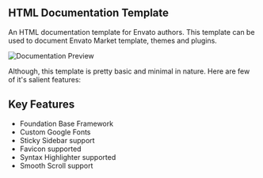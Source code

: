 ## HTML Documentation Template

An HTML documentation template for Envato authors. This template can be used to document Envato Market template, themes and plugins.

![Documentation Preview](http://rafoz-farzo.herokuapp.com/documentation/)

Although, this template is pretty basic and minimal in nature. Here are few of it's salient features:

## Key Features

- Foundation Base Framework
- Custom Google Fonts
- Sticky Sidebar support
- Favicon supported
- Syntax Highlighter supported
- Smooth Scroll support

